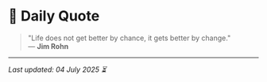 # 📜 Daily Quote

> "Life does not get better by chance, it gets better by change."  
> — **Jim Rohn**

---

_Last updated: 04 July 2025 ⏳_
